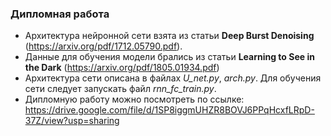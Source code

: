 ### Дипломная работа
* Архитектура нейронной сети взята из статьи <b>Deep Burst Denoising</b> (https://arxiv.org/pdf/1712.05790.pdf).
* Данные для обучения модели брались из статьи <b>Learning to See in the Dark</b> (https://arxiv.org/pdf/1805.01934.pdf)
* Архитектура сети описана в файлах _U_net.py_, _arch.py_. Для обучения сети следует запускать файл _rnn_fc_train.py_.
* Дипломную работу можно посмотреть по ссылке: https://drive.google.com/file/d/1SP8iggmUHZR8BOVJ6PPqHcxfLRpD-37Z/view?usp=sharing 